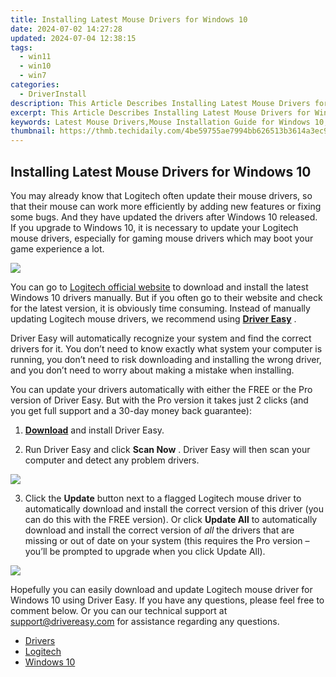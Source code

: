```yaml
---
title: Installing Latest Mouse Drivers for Windows 10
date: 2024-07-02 14:27:28
updated: 2024-07-04 12:38:15
tags:
  - win11
  - win10
  - win7
categories:
  - DriverInstall
description: This Article Describes Installing Latest Mouse Drivers for Windows 10
excerpt: This Article Describes Installing Latest Mouse Drivers for Windows 10
keywords: Latest Mouse Drivers,Mouse Installation Guide for Windows 10,Update Mouse Drivers Windows 10,Compatible Mouse Drivers for Windows 10,Troubleshooting Mouse Drivers Windows 10,Newest USB Wired Mouse Drivers,How-To Install Latest Windows 10 Mouse Driver
thumbnail: https://thmb.techidaily.com/4be59755ae7994bb626513b3614a3ec947be3b56430323187fb64d462d24a601.jpg
---
```


## Installing Latest Mouse Drivers for Windows 10

You may already know that Logitech often update their mouse drivers, so that their mouse can work more efficiently by adding new features or fixing some bugs. And they have updated the drivers after Windows 10 released. If you upgrade to Windows 10, it is necessary to update your Logitech mouse drivers, especially for gaming mouse drivers which may boot your game experience a lot.
  
![](https://images.drivereasy.com/wp-content/uploads/2016/04/img_5720734d477b1.png)

You can go to [Logitech official website](http://support.logitech.com/en%5Fus/downloads) to download and install the latest Windows 10 drivers manually. But if you often go to their website and check for the latest version, it is obviously time consuming. Instead of manually updating Logitech mouse drivers, we recommend using **[Driver Easy](https://tools.techidaily.com/drivereasy/download/)** .

 Driver Easy will automatically recognize your system and find the correct drivers for it. You don’t need to know exactly what system your computer is running, you don’t need to risk downloading and installing the wrong driver, and you don’t need to worry about making a mistake when installing.

 You can update your drivers automatically with either the FREE or the Pro version of Driver Easy. But with the Pro version it takes just 2 clicks (and you get full support and a 30-day money back guarantee):

 1) **[Download](https://tools.techidaily.com/drivereasy/download/)**   and install Driver Easy.

 2) Run Driver Easy and click **Scan Now** . Driver Easy will then scan your computer and detect any problem drivers.

![](https://images.drivereasy.com/wp-content/uploads/2018/05/img_5ae96c30bad73.png)

 3) Click the **Update** button next to a flagged Logitech mouse driver to automatically download and install the correct version of this driver (you can do this with the FREE version). Or click **Update All**  to automatically download and install the correct version of _all_   the drivers that are missing or out of date on your system (this requires the Pro version – you’ll be prompted to upgrade when you click Update All).

![](https://images.drivereasy.com/wp-content/uploads/2018/05/img_5ae96c4b3d3f5.jpg)

 Hopefully you can easily download and update Logitech mouse driver for Windows 10 using Driver Easy. If you have any questions, please feel free to comment below. Or you can our technical support at [support@drivereasy.com](https://tools.techidaily.com/drivereasy/download/) for assistance regarding any questions.

* [Drivers](https://tools.techidaily.com/drivereasy/download/)
* [Logitech](https://store.drivereasy.com/order/cart.php?PRODS=4731822&QTY=1&AFFILIATE=108875)
* [Windows 10](https://tools.techidaily.com/drivereasy/download/)

<ins class="adsbygoogle"
     style="display:block"
     data-ad-format="autorelaxed"
     data-ad-client="ca-pub-7571918770474297"
     data-ad-slot="1223367746"></ins>



<ins class="adsbygoogle"
     style="display:block"
     data-ad-client="ca-pub-7571918770474297"
     data-ad-slot="8358498916"
     data-ad-format="auto"
     data-full-width-responsive="true"></ins>
